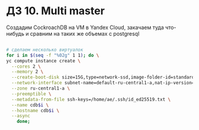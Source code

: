 # ДЗ 10. Multi master

Создадим CockroachDB на VM в Yandex Cloud, закачаем туда что-нибудь и сравним на таких же объемах с postgresql

``` sh

# сделаем несколько виртуалок 
for i in $(seq -f "%02g" 1 1); do \
yc compute instance create \
  --cores 2 \
  --memory 2 \
  --create-boot-disk size=15G,type=network-ssd,image-folder-id=standard-images,image-family=ubuntu-2004-lts \
  --network-interface subnet-name=default-ru-central1-a,nat-ip-version=ipv4 \
  --zone ru-central1-a \
  --preemptible \
  --metadata-from-file ssh-keys=/home/ae/.ssh/id_ed25519.txt \
  --name cdb$i \
  --hostname cdb$i \
  --async
    done;





```